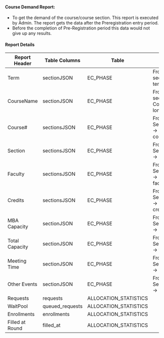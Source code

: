 #### Course Demand Report:
-	To get the demand of the course/course section. This report is executed by Admin. The report gets the data after the Preregistration entry period.
-	Before the completion of Pre-Registration period this data would not give up any results.

#### Report Details

|Report Header|Table Columns| Table |Comments|
|--------------------- |--------------------- |-----------------|-------|
|Term|sectionJSON|EC_PHASE|From sectionJSON -> term -> name
|CourseName|sectionJSON|EC_PHASE|From sectionJSON -> Course -> longName
|Course#|sectionsJSON|EC_PHASE| From SectionsJSON -> Course -> courseNumber
|Section|sectionsJSON|EC_PHASE|From SectionsJSON -> name
|Faculty|sectionsJSON|EC_PHASE|From SectionsJSON -> facultyMembers
|Credits|sectionsJSON|EC_PHASE|From SectionsJSON -> Course -> credits
|MBA Capacity|sectionJSON|EC_PHASE|From SectionsJSON -> mbaCapacity
|Total Capacity|sectionJSON|EC_PHASE|From SectionsJSON -> totalCapacity
|Meeting Time|sectionJSON|EC_PHASE|From SectionsJSON -> primaryEvent
|Other Events|sectionJSON|EC_PHASE|From SectionsJSON -> otherEvents
|Requests|requests|ALLOCATION_STATISTICS
|WaitPool|queued_requests|ALLOCATION_STATISTICS
|Enrollments|enrollments|ALLOCATION_STATISTICS
|Filled at Round|filled_at|ALLOCATION_STATISTICS

